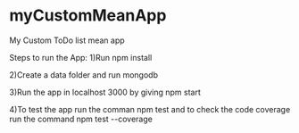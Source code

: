 # myCustomMeanApp
My Custom ToDo list mean app

Steps to run the App:
1)Run npm install

2)Create a data folder and run mongodb

3)Run the app in localhost 3000 by giving npm start

4)To test the app run the comman npm test and to check the code coverage run the command npm test --coverage

